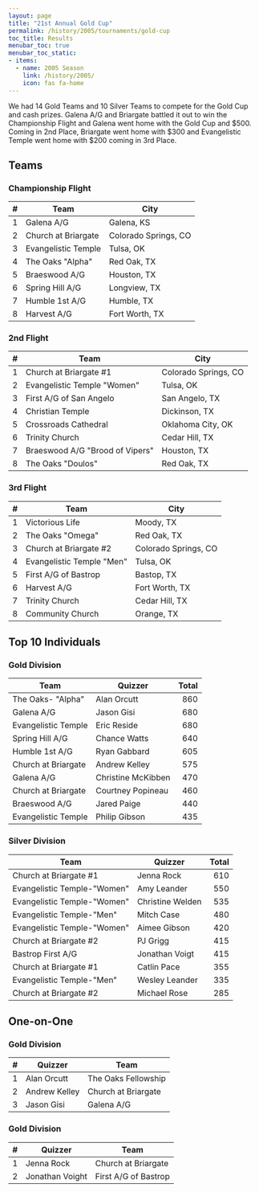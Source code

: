 ```yaml
---
layout: page
title: "21st Annual Gold Cup"
permalink: /history/2005/tournaments/gold-cup
toc_title: Results
menubar_toc: true
menubar_toc_static:
- items:
  - name: 2005 Season
    link: /history/2005/
    icon: fas fa-home
---
```


We had 14 Gold Teams and 10 Silver Teams to compete for the Gold Cup and cash prizes. Galena A/G and Briargate battled it out to win the Championship Flight and Galena went home with the Gold Cup
and $500. Coming in 2nd Place, Briargate went home with $300 and Evangelistic Temple went home with $200 coming in 3rd Place.

## Teams

### Championship Flight

|    # | Team                | City                 |
| ---: | ------------------- | -------------------- |
|    1 | Galena A/G          | Galena, KS           |
|    2 | Church at Briargate | Colorado Springs, CO |
|    3 | Evangelistic Temple | Tulsa, OK            |
|    4 | The Oaks "Alpha"    | Red Oak, TX          |
|    5 | Braeswood A/G       | Houston, TX          |
|    6 | Spring Hill A/G     | Longview, TX         |
|    7 | Humble 1st A/G      | Humble, TX           |
|    8 | Harvest A/G         | Fort Worth, TX       |

### 2nd Flight

|    # | Team                            | City                 |
| ---: | ------------------------------- | -------------------- |
|    1 | Church at Briargate #1          | Colorado Springs, CO |
|    2 | Evangelistic Temple "Women"     | Tulsa, OK            |
|    3 | First A/G of San Angelo         | San Angelo, TX       |
|    4 | Christian Temple                | Dickinson, TX        |
|    5 | Crossroads Cathedral            | Oklahoma City, OK    |
|    6 | Trinity Church                  | Cedar Hill, TX       |
|    7 | Braeswood A/G "Brood of Vipers" | Houston, TX          |
|    8 | The Oaks "Doulos"               | Red Oak, TX          |

### 3rd Flight

|    # | Team                      | City                 |
| ---: | ------------------------- | -------------------- |
|    1 | Victorious Life           | Moody, TX            |
|    2 | The Oaks "Omega"          | Red Oak, TX          |
|    3 | Church at Briargate #2    | Colorado Springs, CO |
|    4 | Evangelistic Temple "Men" | Tulsa, OK            |
|    5 | First A/G of Bastrop      | Bastop, TX           |
|    6 | Harvest A/G               | Fort Worth, TX       |
|    7 | Trinity Church            | Cedar Hill, TX       |
|    8 | Community Church          | Orange, TX           |

## Top 10 Individuals

### Gold Division

| Team                | Quizzer            | Total |
| ------------------- | ------------------ | ----: |
| The Oaks- "Alpha"   | Alan Orcutt        |   860 |
| Galena A/G          | Jason Gisi         |   680 |
| Evangelistic Temple | Eric Reside        |   680 |
| Spring Hill A/G     | Chance Watts       |   640 |
| Humble 1st A/G      | Ryan Gabbard       |   605 |
| Church at Briargate | Andrew Kelley      |   575 |
| Galena A/G          | Christine McKibben |   470 |
| Church at Briargate | Courtney Popineau  |   460 |
| Braeswood A/G       | Jared Paige        |   440 |
| Evangelistic Temple | Philip Gibson      |   435 |

### Silver Division

| Team                        | Quizzer          | Total |
| --------------------------- | ---------------- | ----: |
| Church at Briargate #1      | Jenna Rock       |   610 |
| Evangelistic Temple-"Women" | Amy Leander      |   550 |
| Evangelistic Temple-"Women" | Christine Welden |   535 |
| Evangelistic Temple-"Men"   | Mitch Case       |   480 |
| Evangelistic Temple-"Women" | Aimee Gibson     |   420 |
| Church at Briargate #2      | PJ Grigg         |   415 |
| Bastrop First A/G           | Jonathan Voigt   |   415 |
| Church at Briargate #1      | Catlin Pace      |   355 |
| Evangelistic Temple-"Men"   | Wesley Leander   |   335 |
| Church at Briargate #2      | Michael Rose     |   285 |

## One-on-One

### Gold Division

|    # | Quizzer       | Team                |
| ---: | ------------- | ------------------- |
|    1 | Alan Orcutt   | The Oaks Fellowship |
|    2 | Andrew Kelley | Church at Briargate |
|    3 | Jason Gisi    | Galena A/G          |

### Gold Division

|    # | Quizzer         | Team                 |
| ---: | --------------- | -------------------- |
|    1 | Jenna Rock      | Church at Briargate  |
|    2 | Jonathan Voight | First A/G of Bastrop |

